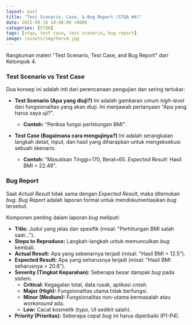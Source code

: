 ```yaml
---
layout: post
title: "Test Scenario, Case, & Bug Report (STQA #4)"
date: 2025-09-16 10:00:00 +0800
categories: [STQA]
tags: [stqa, test case, test scenario, bug report]
image: /assets/img/hero4.jpg
---
```


Rangkuman materi "Test Scenario, Test Case, and Bug Report" dari Kelompok 4.

### Test Scenario vs Test Case

Dua konsep ini adalah inti dari perencanaan pengujian dan sering tertukar:

* **Test Scenario (Apa yang diuji?)**
    Ini adalah gambaran umum *high-level* dari fungsionalitas yang akan diuji. Ini menjawab pertanyaan "Apa yang harus saya uji?".
    * **Contoh:** "Periksa fungsi perhitungan BMI".

* **Test Case (Bagaimana cara mengujinya?)**
    Ini adalah serangkaian langkah detail, input, dan hasil yang diharapkan untuk mengeksekusi sebuah skenario.
    * **Contoh:** "Masukkan Tinggi=170, Berat=65. *Expected Result*: Hasil BMI = 22.49".

### Bug Report

Saat *Actual Result* tidak sama dengan *Expected Result*, maka ditemukan *bug*. *Bug Report* adalah laporan formal untuk mendokumentasikan *bug* tersebut.

Komponen penting dalam laporan *bug* meliputi:
* **Title:** Judul yang jelas dan spesifik (misal: "Perhitungan BMI salah saat...").
* **Steps to Reproduce:** Langkah-langkah untuk memunculkan *bug* kembali.
* **Actual Result:** Apa yang sebenarnya terjadi (misal: "Hasil BMI = 12.5").
* **Expected Result:** Apa yang seharusnya terjadi (misal: "Hasil BMI seharusnya = 20.8").
* **Severity (Tingkat Keparahan):** Seberapa besar dampak *bug* pada sistem.
    * **Critical:** Kegagalan total, data rusak, aplikasi *crash*.
    * **Major (High):** Fungsionalitas utama tidak berfungsi.
    * **Minor (Medium):** Fungsionalitas non-utama bermasalah atau *workaround* ada.
    * **Low:** Cacat kosmetik (typo, UI sedikit salah).
* **Priority (Prioritas):** Seberapa cepat *bug* ini harus diperbaiki (P1-P4).
